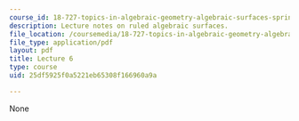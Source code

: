 ```yaml
---
course_id: 18-727-topics-in-algebraic-geometry-algebraic-surfaces-spring-2008
description: Lecture notes on ruled algebraic surfaces.
file_location: /coursemedia/18-727-topics-in-algebraic-geometry-algebraic-surfaces-spring-2008/25df5925f0a5221eb65308f166960a9a_lect6.pdf
file_type: application/pdf
layout: pdf
title: Lecture 6
type: course
uid: 25df5925f0a5221eb65308f166960a9a

---
```

None